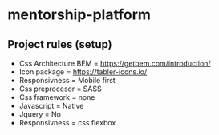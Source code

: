 # mentorship-platform
## Project rules (setup)
- Css Architecture BEM = https://getbem.com/introduction/
- Icon package = https://tabler-icons.io/
- Responsivness = Mobile first 
- Css preprocesor = SASS
- Css framework = none
- Javascript = Native
- Jquery = No
- Responsivness = css flexbox
